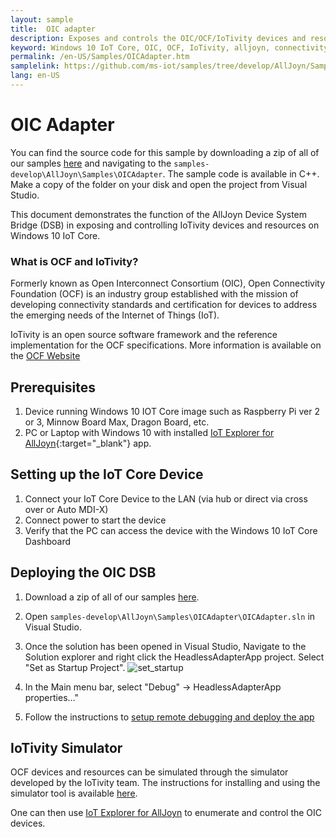 ```yaml
---
layout: sample
title:  OIC adapter
description: Exposes and controls the OIC/OCF/IoTivity devices and resources
keyword: Windows 10 IoT Core, OIC, OCF, IoTivity, alljoyn, connectivity
permalink: /en-US/Samples/OICAdapter.htm
samplelink: https://github.com/ms-iot/samples/tree/develop/AllJoyn/Samples/OICAdapter
lang: en-US
---
```



# OIC Adapter

You can find the source code for this sample by downloading a zip of all of our samples [here](https://github.com/ms-iot/samples/archive/develop.zip) and navigating to the `samples-develop\AllJoyn\Samples\OICAdapter`.  The sample code is available in C++. Make a copy of the folder on your disk and open the project from Visual Studio.

This document demonstrates the function of the AllJoyn Device System Bridge (DSB) in exposing and controlling IoTivity devices and resources on Windows 10 IoT Core.

### What is OCF and IoTivity?
Formerly known as Open Interconnect Consortium (OIC), Open Connectivity Foundation (OCF)  is an industry group established with the mission of developing connectivity standards and certification for devices to address the emerging needs of the Internet of Things (IoT).

IoTivity is an open source software framework and the reference implementation for the OCF specifications. More information is available on the [OCF Website](http://https://openconnectivity.org/)

## Prerequisites

1. Device running Windows 10 IOT Core image such as Raspberry Pi ver 2 or 3, Minnow Board Max, Dragon Board, etc.
2. PC or Laptop with Windows 10 with installed [IoT Explorer for AllJoyn]({{site.baseurl}}/en-US/Docs/AllJoyn.htm#AllJoynExplorer){:target="_blank"} app.

## Setting up the IoT Core Device

1. Connect your IoT Core Device to the LAN (via hub or direct via cross over or Auto MDI-X)
2. Connect power to start the device
3. Verify that the PC can access the device with the Windows 10 IoT Core Dashboard

## Deploying the OIC DSB

1. Download a zip of all of our samples [here](https://github.com/ms-iot/samples/archive/develop.zip).
2. Open `samples-develop\AllJoyn\Samples\OICAdapter\OICAdapter.sln` in Visual Studio.
3. Once the solution has been opened in Visual Studio, Navigate to the Solution explorer and right click the HeadlessAdapterApp project. Select "Set as Startup Project". ![set_startup]({{site.baseurl}}/Resources/images/AllJoyn/oic_startup_proj.png)

4.  In the Main menu bar, select "Debug" -> HeadlessAdapterApp properties…"
5.  Follow the instructions to [setup remote debugging and deploy the app]({{site.baseurl}}/{{page.lang}}/Docs/AppDeployment.htm#cpp)

## IoTivity Simulator

OCF devices and resources can be simulated through the simulator developed by the IoTivity team. The instructions for installing and using the simulator tool is available [here](https://wiki.iotivity.org/iotivity_tool_guide).

One can then use [IoT Explorer for AllJoyn](https://www.microsoft.com/store/apps/9nblggh6gpxl) to enumerate and control the OIC devices.

